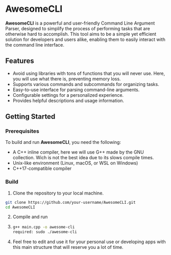 # AwesomeCLI

**AwesomeCLI** is a powerful and user-friendly Command Line Argument Parser, designed to simplify the process of performing tasks that are otherwise hard to accomplish. This tool aims to be a simple yet efficient solution for developers and users alike, enabling them to easily interact with the command line interface.

## Features

- Avoid using libraries with tons of functions that you will never use. Here, you will use what there is, preventing memory loss.
- Supports various commands and subcommands for organizing tasks.
- Easy-to-use interface for parsing command-line arguments.
- Configurable settings for a personalized experience.
- Provides helpful descriptions and usage information.

## Getting Started

### Prerequisites

To build and run **AwesomeCLI**, you need the following:

- A C++ inline compiler, here we will use G++ made by the GNU collection. Wich is not the best idea due to its slows compile times.
- Unix-like environment (Linux, macOS, or WSL on Windows)
- C++17-compatible compiler

### Build

1. Clone the repository to your local machine.

```bash
git clone https://github.com/your-username/AwesomeCLI.git
cd AwesomeCLI
```

2. Compile and run
3. ```bash
   g++ main.cpp -o awesome-cli
   required: sudo ./awesome-cli
   ```
   
4. Feel free to edit and use it for your personal use or developing apps with this main structure that will reserve you a lot of time.
